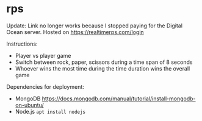 # rps
Update: Link no longer works because I stopped paying for the Digital Ocean server.
Hosted on https://realtimerps.com/login

Instructions:
- Player vs player game
- Switch between rock, paper, scissors during a time span of 8 seconds
- Whoever wins the most time during the time duration wins the overall game

Dependencies for deployment:
- MongoDB https://docs.mongodb.com/manual/tutorial/install-mongodb-on-ubuntu/
- Node.js ```apt install nodejs```
